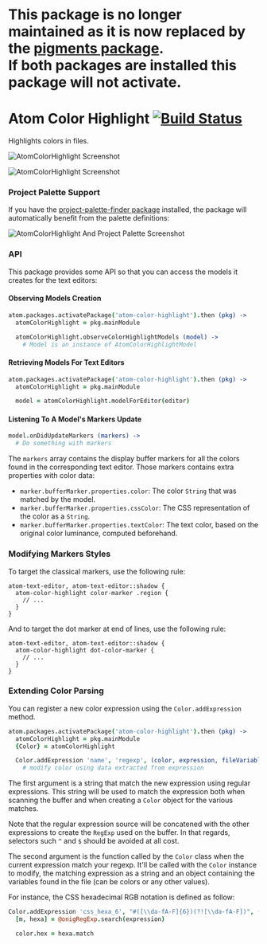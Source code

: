 # This package is no longer maintained as it is now replaced by the [pigments package](https://atom.io/packages/pigments). <br/>If both packages are installed this package will not activate.


# Atom Color Highlight [![Build Status](https://travis-ci.org/abe33/atom-color-highlight.svg?branch=master)](https://travis-ci.org/abe33/atom-color-highlight)

Highlights colors in files.

![AtomColorHighlight Screenshot](https://raw.github.com/abe33/atom-color-highlight/master/atom-color-highlight-variables.gif)

![AtomColorHighlight Screenshot](https://raw.github.com/abe33/atom-color-highlight/master/atom-color-highlight.jpg)

### Project Palette Support

If you have the [project-palette-finder package](https://atom.io/packages/project-palette-finder) installed, the package will automatically benefit from the palette definitions:

![AtomColorHighlight And Project Palette Screenshot](https://raw.github.com/abe33/atom-color-highlight/master/atom-color-highlight-palette.jpg)

### API

This package provides some API so that you can access the models it creates for the text editors:

#### Observing Models Creation

```coffeescript
atom.packages.activatePackage('atom-color-highlight').then (pkg) ->
  atomColorHighlight = pkg.mainModule

  atomColorHighlight.observeColorHighlightModels (model) ->
    # Model is an instance of AtomColorHighlightModel
```

#### Retrieving Models For Text Editors

```coffeescript
atom.packages.activatePackage('atom-color-highlight').then (pkg) ->
  atomColorHighlight = pkg.mainModule

  model = atomColorHighlight.modelForEditor(editor)
```

#### Listening To A Model's Markers Update

```coffeescript
model.onDidUpdateMarkers (markers) ->
  # Do something with markers
```

The `markers` array contains the display buffer markers for all the colors found in the corresponding text editor. Those markers contains extra properties with color data:

* `marker.bufferMarker.properties.color`: The color `String` that was matched by the model.
* `marker.bufferMarker.properties.cssColor`: The CSS representation of the color as a `String`.
* `marker.bufferMarker.properties.textColor`: The text color, based on the original color luminance, computed beforehand.

### Modifying Markers Styles

To target the classical markers, use the following rule:

```less
atom-text-editor, atom-text-editor::shadow {
  atom-color-highlight color-marker .region {
    // ...
  }
}
```

And to target the dot marker at end of lines, use the following rule:

```less
atom-text-editor, atom-text-editor::shadow {
  atom-color-highlight dot-color-marker {
    // ...
  }
}
```

### Extending Color Parsing

You can register a new color expression using the `Color.addExpression` method.

```coffeescript
atom.packages.activatePackage('atom-color-highlight').then (pkg) ->
  atomColorHighlight = pkg.mainModule
  {Color} = atomColorHighlight

  Color.addExpression 'name', 'regexp', (color, expression, fileVariables) ->
    # modify color using data extracted from expression
```

The first argument is a string that match the new expression using regular expressions.
This string will be used to match the expression both when scanning the
buffer and when creating a `Color` object for the various matches.

Note that the regular expression source will be concatened with the other
expressions to create the `RegExp` used on the buffer.
In that regards, selectors such `^` and `$` should be avoided at all cost.

The second argument is the function called by the `Color` class when the
current expression match your regexp. It'll be called with the `Color` instance
to modify, the matching expression as a string and an object containing the variables found in the file (can be colors or any other values).

For instance, the CSS hexadecimal RGB notation is defined as follow:

```coffeescript
Color.addExpression 'css_hexa_6', "#([\\da-fA-F]{6})(?![\\da-fA-F])", (color, expression, fileVariables) ->
  [m, hexa] = @onigRegExp.search(expression)

  color.hex = hexa.match
```
